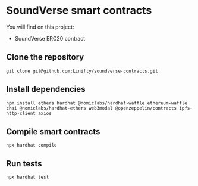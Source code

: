 # SoundVerse smart contracts

You will find on this project:
- SoundVerse ERC20 contract 

## Clone the repository
```git clone git@github.com:Linifty/soundverse-contracts.git```

## Install dependencies
```npm install ethers hardhat @nomiclabs/hardhat-waffle ethereum-waffle chai @nomiclabs/hardhat-ethers web3modal @openzeppelin/contracts ipfs-http-client axios```

## Compile smart contracts
```npx hardhat compile```

## Run tests
```npx hardhat test```
